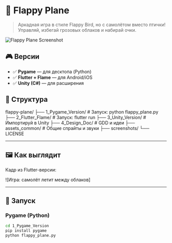 # 🛫 Flappy Plane

> Аркадная игра в стиле Flappy Bird, но с самолётом вместо птички!  
> Управляй, избегай грозовых облаков и набирай очки.

![Flappy Plane Screenshot](screenshots/screenshot.png)

## 🎮 Версии
- ✅ **Pygame** — для десктопа (Python)
- ✅ **Flutter + Flame** — для Android/iOS
- ✅ **Unity (C#)** — для расширения

## 📁 Структура
flappy-plane/
├── 1_Pygame_Version/ # Запуск: python flappy_plane.py
├── 2_Flutter_Flame/ # Запуск: flutter run
├── 3_Unity_Version/ # Импортируй в Unity
├── 4_Design_Doc/ # GDD и идеи
├── assets_common/ # Общие спрайты и звуки
├── screenshots/
└── LICENSE

---

## 🖼️ Как выглядит

Кадр из Flutter-версии:

![Игра: самолёт летит между облаков]

---

## 🚀 Запуск

### Pygame (Python)
```bash
cd 1_Pygame_Version
pip install pygame
python flappy_plane.py